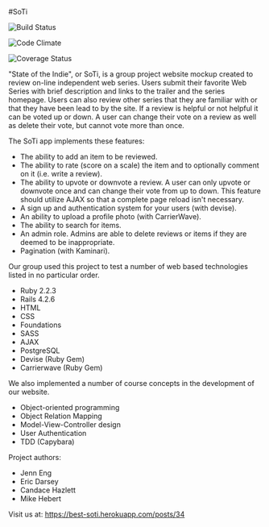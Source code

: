 #SoTi

![Build Status](https://codeship.com/projects/1807a240-dcba-0133-b80a-760a1f8f56cd/status?branch=master)

![Code Climate](https://codeclimate.com/github/pablo-honeybear/SoTi.png)

![Coverage Status](https://coveralls.io/repos/pablo-honeybear/SoTi/badge.png)

"State of the Indie", or SoTi, is a group project website mockup created to review on-line independent web series. Users submit their favorite Web Series with brief description and links to the trailer and the series homepage. Users can also review other series that they are familiar with or that they have been lead to by the site. If a review is helpful or not helpful it can be voted up or down. A user can change their vote on a review as well as delete their vote, but cannot vote more than once.

The SoTi app implements these features:
 - The ability to add an item to be reviewed.
 - The ability to rate (score on a scale) the item and to optionally comment on it (i.e. write a review).
 - The ability to upvote or downvote a review. A user can only upvote or downvote once and can change their vote from up to down. This feature should utilize AJAX so that a complete page reload isn't necessary.
 - A sign up and authentication system for your users (with devise).
 - An ability to upload a profile photo (with CarrierWave).
 - The ability to search for items.
 - An admin role. Admins are able to delete reviews or items if they are deemed to be inappropriate.
 - Pagination (with Kaminari).

Our group used this project to test a number of web based technologies listed in no particular order.
- Ruby 2.2.3
- Rails 4.2.6
- HTML
- CSS
- Foundations
- SASS
- AJAX
- PostgreSQL
- Devise (Ruby Gem)
- Carrierwave (Ruby Gem)

We also implemented a number of course concepts in the development of our website.
- Object-oriented programming
- Object Relation Mapping
- Model-View-Controller design
- User Authentication
- TDD (Capybara)

Project authors: 
- Jenn Eng
- Eric Darsey
- Candace Hazlett
- Mike Hebert

Visit us at: https://best-soti.herokuapp.com/posts/34
